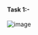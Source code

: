 #### Task 1:-
![image](https://github.com/user-attachments/assets/37bae0e5-a996-4e8d-a0e6-ebc2f289abee)


